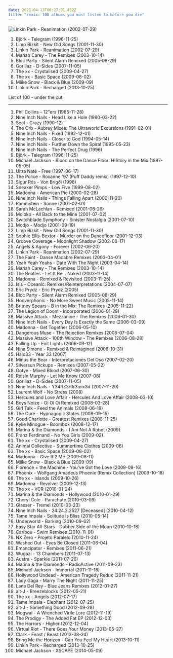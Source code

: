 ```yaml
---
date: 2021-04-13T06:27:01.452Z
title: "remix: 100 albums you must listen to before you die"
---
```

![Linkin Park - Reanimation (2002-07-29)](https://img.discogs.com/eHN9Cwu5MK-GOcPaxG4aLerJMbQ=/fit-in/600x600/filters:strip_icc():format(jpeg):mode_rgb():quality(90)/discogs-images/R-7728212-1502772509-3095.jpeg.jpg "Linkin Park - Reanimation (2002-07-29)")
<ol class="albums">
<li data-cover="https://img.discogs.com/GWBTAjGaW7WhP5q9-kFTJ6GgOSY=/fit-in/600x600/filters:strip_icc():format(jpeg):mode_rgb():quality(90)/discogs-images/R-13994-001.jpg.jpg" data-tags="electronic, remix" role="button">Björk - Telegram (1996-11-25)</li>
<li data-cover="http://coverartarchive.org/release/13103c1f-091a-457a-9933-41503e9c20b1/15248819276-500.jpg" data-tags="remix, nu metal, hip-hop" role="button">Limp Bizkit - New Old Songs (2001-11-30)</li>
<li data-cover="https://img.discogs.com/eHN9Cwu5MK-GOcPaxG4aLerJMbQ=/fit-in/600x600/filters:strip_icc():format(jpeg):mode_rgb():quality(90)/discogs-images/R-7728212-1502772509-3095.jpeg.jpg" data-tags="nu metal, rock" role="button">Linkin Park - Reanimation (2002-07-29)</li>
<li data-cover="http://coverartarchive.org/release/645b33f4-1eb3-4d02-8665-727738b66255/14746193465-500.jpg" data-tags="remix" role="button">Mariah Carey - The Remixes (2003-10-14)</li>
<li data-cover="http://coverartarchive.org/release/ccfcc5a0-28d9-37ae-a244-7b3d75ca287f/5727939754-500.jpg" data-tags="remix" role="button">Bloc Party - Silent Alarm Remixed (2005-08-29)</li>
<li data-cover="http://coverartarchive.org/release/0502de68-1bd3-3e76-a375-5e8ba2cee596/17965853791-500.jpg" data-tags="electronic, alternative" role="button">Gorillaz - D-Sides (2007-11-05)</li>
<li data-cover="http://coverartarchive.org/release/4d7a9a46-837d-4edb-80a5-06457ca98190/18117356933-500.jpg" data-tags="electronic, remix" role="button">The xx - Crystalised (2009-04-27)</li>
<li data-cover="http://coverartarchive.org/release/fb255c42-b7da-4829-957b-83536a955ca9/22773473185-500.jpg" data-tags="electronic, indie, alternative, remix" role="button">The xx - Basic Space (2009-08-02)</li>
<li data-cover="http://coverartarchive.org/release/c714ae5e-6bb5-4f5b-a79a-77b8b7bcd26f/16467592252-500.jpg" data-tags="electronic, rock, alternative, ambient, remix, miike snow" role="button">Miike Snow - Black & Blue (2009-09)</li>
<li data-cover="http://coverartarchive.org/release/9f332dc1-bc91-422d-9f83-a95d0a818d61/17661352244-500.jpg" data-tags="electronic, dubstep, remix" role="button">Linkin Park - Recharged (2013-10-25)</li>
</ol>
List of 100 - under the cut.
<!-- more -->

_________________

<ol class="albums">
<li data-cover="http://coverartarchive.org/release/7e59e262-7f3b-3648-98f0-72e145f69e0e/1821444576-500.jpg" data-tags="pop, 80s, british, pop rock, new wave, remix" role="button">
Phil Collins - 12"ers (1985-11-28)
</li>
<li data-cover="http://coverartarchive.org/release/8efff778-8da9-441c-b2a7-1374da31426b/10149276948-500.jpg" data-tags="industrial, industrial rock" role="button">
Nine Inch Nails - Head Like a Hole (1990-03-22)
</li>
<li data-cover="http://coverartarchive.org/release/8ba9cbad-58fe-4ba4-9c15-bce6d7b8c1ff/3833333258-500.jpg" data-tags="pop" role="button">
Seal - Crazy (1990-12)
</li>
<li data-cover="https://img.discogs.com/iLdCQkZG5vwzpyPqtY65ryDyEtY=/fit-in/600x600/filters:strip_icc():format(jpeg):mode_rgb():quality(90)/discogs-images/R-6639405-1423664004-4584.jpeg.jpg" data-tags="electronic, remix" role="button">
The Orb - Aubrey Mixes: The Ultraworld Excursions (1991-02-01)
</li>
<li data-cover="http://coverartarchive.org/release/93653b91-eba8-32a0-850f-ee955c43f989/8276054766-500.jpg" data-tags="industrial" role="button">
Nine Inch Nails - Fixed (1992-12-01)
</li>
<li data-cover="http://coverartarchive.org/release/6f4e2d84-d4af-3930-adb8-ea906db4e0e0/10149859243-500.jpg" data-tags="industrial" role="button">
Nine Inch Nails - Closer to God (1994-05-14)
</li>
<li data-cover="https://img.discogs.com/dT23prXyJnG9NFzw5drDnHxkO7o=/fit-in/600x530/filters:strip_icc():format(jpeg):mode_rgb():quality(90)/discogs-images/R-2517479-1288432107.jpeg.jpg" data-tags="industrial" role="button">
Nine Inch Nails - Further Down the Spiral (1995-05-23)
</li>
<li data-cover="http://coverartarchive.org/release/3f2839ae-170e-4351-9847-446ca5ce73d6/13453155769-500.jpg" data-tags="industrial" role="button">
Nine Inch Nails - The Perfect Drug (1996)
</li>
<li data-cover="https://img.discogs.com/GWBTAjGaW7WhP5q9-kFTJ6GgOSY=/fit-in/600x600/filters:strip_icc():format(jpeg):mode_rgb():quality(90)/discogs-images/R-13994-001.jpg.jpg" data-tags="electronic, remix" role="button">
Björk - Telegram (1996-11-25)
</li>
<li data-cover="http://coverartarchive.org/release/60a9a4de-0d37-4b3f-9438-f66b77e9848c/5347521017-500.jpg" data-tags="pop" role="button">
Michael Jackson - Blood on the Dance Floor: HIStory in the Mix (1997-05-05)
</li>
<li data-cover="https://img.discogs.com/iuXOZ2wIqB85uZBSfqTT9sdMf_E=/fit-in/600x615/filters:strip_icc():format(jpeg):mode_rgb():quality(90)/discogs-images/R-1761660-1494876548-3032.jpeg.jpg" data-tags="house, remix" role="button">
Ultra Naté - Free (1997-06-17)
</li>
<li data-cover="https://img.discogs.com/auIVx39mN_opdsgwGQui-POIYLU=/fit-in/600x608/filters:strip_icc():format(jpeg):mode_rgb():quality(90)/discogs-images/R-5306697-1501948626-8947.jpeg.jpg" data-tags="remix" role="button">
The Police - Roxanne '97 (Puff Daddy remix) (1997-12-10)
</li>
<li data-cover="http://coverartarchive.org/release/59423973-26cd-4a5c-b884-da4a32fed5be/9635511608-500.jpg" data-tags="post-rock, icelandic, ambiental" role="button">
Sigur Rós - Von Brigði (1998)
</li>
<li data-cover="https://img.discogs.com/RhU-vyuuCQahyqqMXeruadp9lsY=/fit-in/600x591/filters:strip_icc():format(jpeg):mode_rgb():quality(90)/discogs-images/R-90787-1346080411-1787.jpeg.jpg" data-tags="remix, flap" role="button">
Sneaker Pimps - Low Five (1999-08-02)
</li>
<li data-cover="https://img.discogs.com/Qgq0-RXzpPn9DJTZtg1P23gUWlU=/fit-in/600x606/filters:strip_icc():format(jpeg):mode_rgb():quality(90)/discogs-images/R-3782966-1510138621-5071.jpeg.jpg" data-tags="electronic, pop, dance, cover, remix, madonna, beautiful artwork, adit" role="button">
Madonna - American Pie (2000-02-28)
</li>
<li data-cover="https://via.placeholder.com/450" data-tags="industrial, industrial rock" role="button">
Nine Inch Nails - Things Falling Apart (2000-11-20)
</li>
<li data-cover="https://img.discogs.com/as7DQFXTSjLNtxi3568LESqJ6ik=/fit-in/600x818/filters:strip_icc():format(jpeg):mode_rgb():quality(90)/discogs-images/R-10437449-1497424957-9557.jpeg.jpg" data-tags="industrial metal" role="button">
Rammstein - Sonne (2001-02-01)
</li>
<li data-cover="http://coverartarchive.org/release/c1b5a843-8990-31dd-98a2-2c81b513d533/11826747374-500.jpg" data-tags="remix" role="button">
Sarah McLachlan - Remixed (2001-06-26)
</li>
<li data-cover="https://img.discogs.com/E-P0DkpU7hvGLo0quajIijEfX7g=/fit-in/600x530/filters:strip_icc():format(jpeg):mode_rgb():quality(90)/discogs-images/R-2831786-1303064507.jpeg.jpg" data-tags="remix, moloko, awesome remixes, 2001 releases, very possibly the greatest piece of music ever made" role="button">
Moloko - All Back to the Mine (2001-07-02)
</li>
<li data-cover="http://coverartarchive.org/release/835faca6-b9cc-4f03-85f9-16321586686d/26504796387-500.jpg" data-tags="techno, remix, nostalgia, switchblade symphone, s symphony" role="button">
Switchblade Symphony - Sinister Nostalgia (2001-07-10)
</li>
<li data-cover="http://coverartarchive.org/release/aa48ac28-57e0-3019-ba97-db523a26471e/7733173920-500.jpg" data-tags="house, electronic" role="button">
Modjo - Modjo (2001-09-19)
</li>
<li data-cover="http://coverartarchive.org/release/13103c1f-091a-457a-9933-41503e9c20b1/15248819276-500.jpg" data-tags="remix, nu metal, hip-hop" role="button">
Limp Bizkit - New Old Songs (2001-11-30)
</li>
<li data-cover="http://coverartarchive.org/release/b520e7a7-a8a8-468f-ae88-745cc1f62d5f/5594611081-500.jpg" data-tags="pop" role="button">
Sophie Ellis-Bextor - Murder on the Dancefloor (2001-12-03)
</li>
<li data-cover="https://img.discogs.com/PSYIyR6-V2tIoOeLuht0XeWmW44=/fit-in/450x450/filters:strip_icc():format(jpeg):mode_rgb():quality(90)/discogs-images/R-892451-1390417232-5195.jpeg.jpg" data-tags="trance, dance, techno, remix" role="button">
Groove Coverage - Moonlight Shadow (2002-06-17)
</li>
<li data-cover="https://img.discogs.com/6g1atlHBRgU7OABfZXsAPnPwI2w=/fit-in/600x603/filters:strip_icc():format(jpeg):mode_rgb():quality(90)/discogs-images/R-342032-1264090135.jpeg.jpg" data-tags="electronic, industrial, remix, ebm, electro-industrial, techno-industrial, industrial-electronica, ebm-psytrance, favorites ebm electronic, zipperback radio tracks" role="button">
Angels & Agony - Forever (2002-06-20)
</li>
<li data-cover="https://img.discogs.com/eHN9Cwu5MK-GOcPaxG4aLerJMbQ=/fit-in/600x600/filters:strip_icc():format(jpeg):mode_rgb():quality(90)/discogs-images/R-7728212-1502772509-3095.jpeg.jpg" data-tags="nu metal, rock" role="button">
Linkin Park - Reanimation (2002-07-29)
</li>
<li data-cover="https://img.discogs.com/wO4FiZcNneXqcm51toR2VikOEis=/fit-in/150x150/filters:strip_icc():format(jpeg):mode_rgb():quality(90)/discogs-images/R-311479-1092592379.gif.jpg" data-tags="electronic, indie electronica" role="button">
The Faint - Danse Macabre Remixes (2003-04-01)
</li>
<li data-cover="http://coverartarchive.org/release/c1bcfbae-2695-478e-a68f-42fc5594ec3b/16467454034-500.jpg" data-tags="remix, yeah, indie raunch rock, like full album, new artists-songs" role="button">
Yeah Yeah Yeahs - Date With The Night (2003-04-14)
</li>
<li data-cover="http://coverartarchive.org/release/645b33f4-1eb3-4d02-8665-727738b66255/14746193465-500.jpg" data-tags="remix" role="button">
Mariah Carey - The Remixes (2003-10-14)
</li>
<li data-cover="http://coverartarchive.org/release/d370e57c-8c30-4828-8f83-5d98ea994145/2796177642-500.jpg" data-tags="classic rock, rock" role="button">
The Beatles - Let It Be... Naked (2003-11-14)
</li>
<li data-cover="http://coverartarchive.org/release/0bfdeef5-9111-4452-9e63-f88b3d4718a9/9669252646-500.jpg" data-tags="remix, female vocalists, dance, electronic" role="button">
Madonna - Remixed & Revisited (2003-11-25)
</li>
<li data-cover="http://coverartarchive.org/release/86d61cd4-804e-377a-93bc-bc66eb395384/9577997746-500.jpg" data-tags="ambient, psychedelic, sludge, remix, post-metal" role="button">
Isis - Oceanic: Remixes/Reinterpretations (2004-07-07)
</li>
<li data-cover="http://coverartarchive.org/release/29d5ee18-17ba-4eac-9080-cd1d3bb0ffc6/4640374883-500.jpg" data-tags="dance, house" role="button">
Eric Prydz - Eric Prydz (2005)
</li>
<li data-cover="http://coverartarchive.org/release/ccfcc5a0-28d9-37ae-a244-7b3d75ca287f/5727939754-500.jpg" data-tags="remix" role="button">
Bloc Party - Silent Alarm Remixed (2005-08-29)
</li>
<li data-cover="http://coverartarchive.org/release/26fb8ba3-cd5b-4ec7-bec9-f38c480b6816/19029451065-500.jpg" data-tags="trip-hop" role="button">
Hooverphonic - No More Sweet Music (2005-11-14)
</li>
<li data-cover="http://coverartarchive.org/release/695f8519-02d4-4b04-a6b0-62c34412bbfe/12099530564-500.jpg" data-tags="pop" role="button">
Britney Spears - B in the Mix: The Remixes (2005-11-22)
</li>
<li data-cover="https://via.placeholder.com/450" data-tags="mashups, experimental" role="button">
The Legion of Doom - Incorporated (2006-01-28)
</li>
<li data-cover="http://coverartarchive.org/release/6b501409-11f7-4020-aa54-fcebab9748ba/14833701392-500.jpg" data-tags="massive attack" role="button">
Massive Attack - Mezzanine - The Remixes (2006-01-30)
</li>
<li data-cover="http://coverartarchive.org/release/9140307c-3fd4-4aef-9cc4-1a70608ab086/2547081348-500.jpg" data-tags="industrial, industrial rock" role="button">
Nine Inch Nails - Every Day Is Exactly the Same (2006-03-09)
</li>
<li data-cover="https://img.discogs.com/Qgq0-RXzpPn9DJTZtg1P23gUWlU=/fit-in/600x606/filters:strip_icc():format(jpeg):mode_rgb():quality(90)/discogs-images/R-3782966-1510138621-5071.jpeg.jpg" data-tags="dance, club, remix" role="button">
Madonna - Get Together (2006-05-10)
</li>
<li data-cover="https://img.discogs.com/eArzhz6swATRsWd4n3ZKro2FjYo=/fit-in/587x600/filters:strip_icc():format(jpeg):mode_rgb():quality(90)/discogs-images/R-699157-1363743943-5976.jpeg.jpg" data-tags="dance, new wave, synth pop, remix" role="button">
Dangerous Muse - The Rejection Remixes (2006-07-04)
</li>
<li data-cover="http://coverartarchive.org/release/046aa6a0-5fbc-4567-b5bf-53e1447246bf/14833664387-500.jpg" data-tags="electronica, trip-hop, downtempo, remix, notnarbremix" role="button">
Massive Attack - 100th Window - The Remixes (2006-08-28)
</li>
<li data-cover="http://coverartarchive.org/release/34674812-212e-4ab6-bd87-6c9f370858da/4786446537-500.jpg" data-tags="alternative rock, remix" role="button">
Falling Up - Exit Lights (2006-09-12)
</li>
<li data-cover="https://img.discogs.com/NLPl__iIY4Kbc4APyFZhOjJPexE=/fit-in/600x600/filters:strip_icc():format(jpeg):mode_rgb():quality(90)/discogs-images/R-13177777-1549402944-8632.jpeg.jpg" data-tags="jazz remix" role="button">
Nina Simone - Remixed & Reimagined (2006-10-31)
</li>
<li data-cover="https://via.placeholder.com/450" data-tags="remix, nin" role="button">
Halo33 - Year 33 (2007)
</li>
<li data-cover="http://coverartarchive.org/release/1d97a348-8fd2-4b04-b244-bf1f5c6f4fb1/16257881459-500.jpg" data-tags="indie rock, remix" role="button">
Minus the Bear - Interpretaciones Del Oso (2007-02-20)
</li>
<li data-cover="http://coverartarchive.org/release/81df0973-b1df-4986-9072-dca6ca775fe0/15607005938-500.jpg" data-tags="remix" role="button">
Silversun Pickups - Remixes (2007-05-22)
</li>
<li data-cover="http://coverartarchive.org/release/dccee35f-1660-4f40-8522-ffc6927ba1c7/2588215795-500.jpg" data-tags="electronica, cover, remix, getit" role="button">
Gotye - Mixed Blood (2007-06-30)
</li>
<li data-cover="https://via.placeholder.com/450" data-tags="house" role="button">
Róisín Murphy - Let Me Know (2007-08)
</li>
<li data-cover="http://coverartarchive.org/release/0502de68-1bd3-3e76-a375-5e8ba2cee596/17965853791-500.jpg" data-tags="electronic, alternative" role="button">
Gorillaz - D-Sides (2007-11-05)
</li>
<li data-cover="http://coverartarchive.org/release/61638deb-6bce-3795-a26c-ac2a92b7e66c/3799679959-500.jpg" data-tags="industrial rock, electronic, industrial, remix" role="button">
Nine Inch Nails - Y34RZ3r0r3mix3d (2007-11-20)
</li>
<li data-cover="http://coverartarchive.org/release/fc6384e5-3a99-4e80-99f7-422555afe831/2333394382-500.jpg" data-tags="dance, house music" role="button">
Laurent Wolf - No Stress (2008)
</li>
<li data-cover="http://coverartarchive.org/release/b5be52c1-9c7c-4e7e-a8c2-5e2de309a11d/21164902564-500.jpg" data-tags="electronic, 00s" role="button">
Hercules and Love Affair - Hercules And Love Affair (2008-03-10)
</li>
<li data-cover="http://coverartarchive.org/release/bcbdee94-6070-40c0-9262-2a405f981bd1/2772718732-500.jpg" data-tags="experimental, electro" role="button">
Boys Noize - Oi Oi Oi Remixed (2008-03-28)
</li>
<li data-cover="http://coverartarchive.org/release/3754eba6-4b85-3586-9ddc-f8e8466d5819/2553358189-500.jpg" data-tags="mashup" role="button">
Girl Talk - Feed the Animals (2008-06-19)
</li>
<li data-cover="http://coverartarchive.org/release/cf316407-337c-40b5-8e78-3a624bba0625/27602154856-500.jpg" data-tags="indie, alternative, remix" role="button">
The Cure - Hypnagogic States (2008-09-15)
</li>
<li data-cover="https://img.discogs.com/AfWpiqlh2KF0TIzWA5NZsd8CRN4=/fit-in/600x450/filters:strip_icc():format(jpeg):mode_rgb():quality(90)/discogs-images/R-10014212-1493306064-1907.jpeg.jpg" data-tags="remix, rock" role="button">
Good Charlotte - Greatest Remixes (2008-11-25)
</li>
<li data-cover="http://coverartarchive.org/release/def67e7b-2b6c-4d5d-845f-6a6ae8c816cf/7479472724-500.jpg" data-tags="remix, pop" role="button">
Kylie Minogue - Boombox (2008-12-17)
</li>
<li data-cover="https://img.discogs.com/uwqcwfjAf6J7tPSzH2JYXrWk7s4=/fit-in/600x600/filters:strip_icc():format(jpeg):mode_rgb():quality(90)/discogs-images/R-13218957-1550166746-3819.jpeg.jpg" data-tags="remix" role="button">
Marina & the Diamonds - I Am Not A Robot (2009)
</li>
<li data-cover="https://img.discogs.com/3C7HeuVRRlSIsN_EH5K4wyvt97o=/fit-in/500x518/filters:strip_icc():format(jpeg):mode_rgb():quality(90)/discogs-images/R-537433-1128951122.jpeg.jpg" data-tags="british, indie rock, alternative dance" role="button">
Franz Ferdinand - No You Girls (2009-02)
</li>
<li data-cover="http://coverartarchive.org/release/4d7a9a46-837d-4edb-80a5-06457ca98190/18117356933-500.jpg" data-tags="electronic, remix" role="button">
The xx - Crystalised (2009-04-27)
</li>
<li data-cover="https://img.discogs.com/QonmnXx4ZIMp6Dty9WEIvOiVFtU=/fit-in/600x494/filters:strip_icc():format(jpeg):mode_rgb():quality(90)/discogs-images/R-13675524-1558796380-1877.jpeg.jpg" data-tags="00s" role="button">
Animal Collective - Summertime Clothes (2009-06)
</li>
<li data-cover="http://coverartarchive.org/release/fb255c42-b7da-4829-957b-83536a955ca9/22773473185-500.jpg" data-tags="electronic, indie, alternative, remix" role="button">
The xx - Basic Space (2009-08-02)
</li>
<li data-cover="http://coverartarchive.org/release/e0fa2471-48fd-4aac-828a-f8face753f54/5302889445-500.jpg" data-tags="dance, remix, 00s, queen of pop" role="button">
Madonna - Give It 2 Me (2009-08-11)
</li>
<li data-cover="http://coverartarchive.org/release/c714ae5e-6bb5-4f5b-a79a-77b8b7bcd26f/16467592252-500.jpg" data-tags="electronic, rock, alternative, ambient, remix, miike snow" role="button">
Miike Snow - Black & Blue (2009-09)
</li>
<li data-cover="http://coverartarchive.org/release/9b2de4ad-32ff-453f-a982-65495023d5b7/24108789710-500.jpg" data-tags="indie, female vocalists, harp" role="button">
Florence + the Machine - You've Got the Love (2009-09-16)
</li>
<li data-cover="https://img.discogs.com/0f36ac86c54fe502a205affaefeae52f092904f2/images/spacer.gif" data-tags="electronic, dance, remix, phoenix" role="button">
Phoenix - Wolfgang Amadeus Phoenix (Remix Collection) (2009-10-18)
</li>
<li data-cover="http://coverartarchive.org/release/847fae92-9f97-484b-b4d1-769c42077263/17800648002-500.jpg" data-tags="electronic, indie" role="button">
The xx - Islands (2009-10-26)
</li>
<li data-cover="https://img.discogs.com/Qgq0-RXzpPn9DJTZtg1P23gUWlU=/fit-in/600x606/filters:strip_icc():format(jpeg):mode_rgb():quality(90)/discogs-images/R-3782966-1510138621-5071.jpeg.jpg" data-tags="pop, female vocalists, dance, remix" role="button">
Madonna - Revolver (2009-12-13)
</li>
<li data-cover="http://coverartarchive.org/release/fbf3ab79-2a43-421f-b390-44c0b591b95f/22773483593-500.jpg" data-tags="electronic, remix" role="button">
The xx - VCR (2010-01-24)
</li>
<li data-cover="https://img.discogs.com/MsEixK9efXhjpH9nW98oo6V6H0s=/fit-in/505x512/filters:strip_icc():format(jpeg):mode_rgb():quality(90)/discogs-images/R-2130151-1265661804.jpeg.jpg" data-tags="female vocalists, remix" role="button">
Marina & the Diamonds - Hollywood (2010-01-29)
</li>
<li data-cover="https://img.discogs.com/Wf-anQO2B0kfhfAHeTbG6UH8P-c=/fit-in/600x528/filters:strip_icc():format(jpeg):mode_rgb():quality(90)/discogs-images/R-2523528-1492850697-1827.png.jpg" data-tags="pop, female vocalists, dance, remix, rnb, hot, cheryl cole, aver, c cole, cheryl cole 1" role="button">
Cheryl Cole - Parachute (2010-03-09)
</li>
<li data-cover="https://img.discogs.com/TmquD8Hjhiylu6tMr8Lc-QumIHc=/fit-in/492x480/filters:strip_icc():format(jpeg):mode_rgb():quality(90)/discogs-images/R-2203088-1269605017.jpeg.jpg" data-tags="remix" role="button">
Glasser - Tremel (2010-03-23)
</li>
<li data-cover="http://coverartarchive.org/release/37b691a6-1cfe-4c34-8509-aa797a8d4c32/1709498242-500.jpg" data-tags="remix" role="button">
Nine Inch Nails - 24.24.2.2527 [Deceased] (2010-04-12)
</li>
<li data-cover="https://img.discogs.com/PBhPOAwD-8j0w0d09aKsILWJDcE=/fit-in/500x489/filters:strip_icc():format(jpeg):mode_rgb():quality(90)/discogs-images/R-2663540-1295563257.jpeg.jpg" data-tags="remix" role="button">
Tame Impala - Solitude Is Bliss (2010-05-14)
</li>
<li data-cover="http://coverartarchive.org/release/1c4fc093-639d-48a8-8367-eca84c3d098d/21298119895-500.jpg" data-tags="electronic" role="button">
Underworld - Barking (2010-09-02)
</li>
<li data-cover="http://coverartarchive.org/release/d730d994-3de3-4326-9f38-c9dbe0272f2e/22134441599-500.jpg" data-tags="dub, remix, dubby, 07-good" role="button">
Easy Star All-Stars - Dubber Side of the Moon (2010-10-18)
</li>
<li data-cover="https://img.discogs.com/xrJ8pxXJamGruhFcOORn5yYjEoM=/fit-in/600x601/filters:strip_icc():format(jpeg):mode_rgb():quality(90)/discogs-images/R-6947083-1589645471-5732.jpeg.jpg" data-tags="electronic" role="button">
Caribou - Swim Remixes (2010-11-01)
</li>
<li data-cover="http://coverartarchive.org/release/923f16bd-b649-481a-ae76-cc47a12590e1/12042524258-500.jpg" data-tags="rap, remix, album remix" role="button">
NX Zero - Projeto Paralelo (2010-11-24)
</li>
<li data-cover="http://coverartarchive.org/release/5ec42367-f1c8-4215-b775-581e790db012/3464802795-500.jpg" data-tags="remix" role="button">
Washed Out - Eyes Be Closed (2011-06-04)
</li>
<li data-cover="http://coverartarchive.org/release/03dba658-2fdb-4b65-909c-07460fbd759e/5156542381-500.jpg" data-tags="downtempo" role="button">
Emancipator - Remixes (2011-06-21)
</li>
<li data-cover="http://coverartarchive.org/release/4b366639-a46f-4365-b099-0696ac86a625/4530939830-500.jpg" data-tags="rock, bastard pop" role="button">
Wugazi - 13 Chambers (2011-07-13)
</li>
<li data-cover="https://img.discogs.com/oATjJlYbD4sj6t7To0LQ9ONgQOg=/fit-in/500x500/filters:strip_icc():format(jpeg):mode_rgb():quality(90)/discogs-images/R-3017166-1311887055.jpeg.jpg" data-tags="remix" role="button">
Austra - Sparkle (2011-07-26)
</li>
<li data-cover="https://img.discogs.com/CVq97nrgve7nZUVw1Xpz6Ljv78Q=/fit-in/600x588/filters:strip_icc():format(jpeg):mode_rgb():quality(90)/discogs-images/R-6461807-1556014992-2280.jpeg.jpg" data-tags="remix" role="button">
Marina & the Diamonds - RadioActive (2011-09-23)
</li>
<li data-cover="http://coverartarchive.org/release/9123be88-f047-4156-b439-71f2e50c662e/3944851215-500.jpg" data-tags="pop, michael jackson, remix" role="button">
Michael Jackson - Immortal (2011-11-18)
</li>
<li data-cover="http://coverartarchive.org/release/dcc5c6eb-f0db-4de3-9358-e8aee17aec5b/2512832267-500.jpg" data-tags="electronic, club, remix, hollywood undead" role="button">
Hollywood Undead - American Tragedy Redux (2011-11-21)
</li>
<li data-cover="https://img.discogs.com/72uLIyBDep0NFuH6AYLougvN-pQ=/fit-in/600x600/filters:strip_icc():format(jpeg):mode_rgb():quality(90)/discogs-images/R-17623738-1614594795-2479.jpeg.jpg" data-tags="dance, female vocalists" role="button">
Lady Gaga - Marry The Night (2011-11-25)
</li>
<li data-cover="http://coverartarchive.org/release/442bcd86-ef1e-49bc-8f70-79cbcbe6562d/10592439251-500.jpg" data-tags="pop, alternative, alternative pop" role="button">
Lana Del Rey - Blue Jeans Remixes (2012-01-27)
</li>
<li data-cover="http://coverartarchive.org/release/818db1cc-9840-42af-bb73-b0476029365b/18048193964-500.jpg" data-tags="electronic, indie, british, alternative, remix" role="button">
alt-J - Breezeblocks (2012-05-21)
</li>
<li data-cover="http://coverartarchive.org/release/ea57c676-0338-4bd2-8a93-eb5dfefed236/22773568819-500.jpg" data-tags="electronic, indie" role="button">
The xx - Angels (2012-07-17)
</li>
<li data-cover="https://img.discogs.com/SfcXMEQC-fnKkmHXC-O1StyZ8sk=/fit-in/600x600/filters:strip_icc():format(jpeg):mode_rgb():quality(90)/discogs-images/R-3885595-1551508522-5121.jpeg.jpg" data-tags="rock" role="button">
Tame Impala - Elephant (2012-07-25)
</li>
<li data-cover="http://coverartarchive.org/release/af84904a-2f9a-415c-98f0-bc9395b154f1/3428122480-500.jpg" data-tags="electronic, british, alternative, remix" role="button">
alt-J - Something Good (2012-09-28)
</li>
<li data-cover="http://coverartarchive.org/release/4412520e-466e-4575-8814-3d5d221bd845/2483166317-500.jpg" data-tags="mogwai" role="button">
Mogwai - A Wrenched Virile Lore (2012-11-19)
</li>
<li data-cover="http://coverartarchive.org/release/b6fa9ab7-baaa-4d2a-94c7-2a7fc75acc3f/3006093609-500.jpg" data-tags="electronic, dubstep" role="button">
The Prodigy - The Added Fat EP (2012-12-03)
</li>
<li data-cover="http://coverartarchive.org/release/57a5351a-13e5-4132-b19f-b0e785b02f38/14746949992-500.jpg" data-tags="remix" role="button">
The Horrors - Higher (2012-12-04)
</li>
<li data-cover="http://coverartarchive.org/release/8658cea1-9c52-4598-9834-767b5df2ba82/20945452609-500.jpg" data-tags="electronica, dubstep, remix, drum & bass, glitch hop, brostep, drumstep, moombahton" role="button">
Virtual Riot - There Goes Your Money (2013-05-27)
</li>
<li data-cover="http://coverartarchive.org/release/75e0ca9f-0a51-4997-a386-777be14ec6d8/8858713770-500.jpg" data-tags="electronic, experimental, remix" role="button">
Clark - Feast / Beast (2013-08-24)
</li>
<li data-cover="http://coverartarchive.org/release/0bfc1624-cb88-4cda-931c-88c58d314b88/26856993673-500.jpg" data-tags="metalcore, electronic, remix, post-hardcore, deathstep" role="button">
Bring Me the Horizon - Can You Feel My Heart (2013-10-11)
</li>
<li data-cover="http://coverartarchive.org/release/9f332dc1-bc91-422d-9f83-a95d0a818d61/17661352244-500.jpg" data-tags="electronic, dubstep, remix" role="button">
Linkin Park - Recharged (2013-10-25)
</li>
<li data-cover="http://coverartarchive.org/release/11628a0e-99ad-433b-9259-6de49e72ca24/7668980421-500.jpg" data-tags="pop" role="button">
Michael Jackson - XSCAPE (2014-05-09)
</li>
</ol>